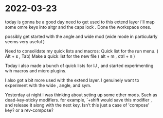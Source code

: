 # 2022-03-23

today is gonna be a good day
need to get used to this extend layer
i'll map some omre keys into altgr and the caps lock
    . Done the workspace ones.
    
possibly get started with the angle and wide mod
(wide mode in particularly seems very useful )

Need to consolidate my quick lists and macros:
Quick list for the run menu. ( Alt + s , Tab)
Make a quick list for the new file ( alt + m , ctrl + n )

Today i also made a bunch of quick lists for IJ , and started experimenting wih macros and micro plugins.
    

I also got a bit more used with the extend layer. 
I genuinely want to experiment with the wide , angle,  and sym.
 
 Yesterday at night i was thinking about seting up some other mods.
 Such as dead-key-sticky modifiers.
    for example, `+shift would save this modifier , and release it along with the next key.
    Isn't this just a case of 'compose' key?
    or a  rev-compose?
     

     